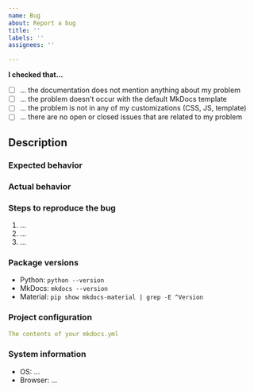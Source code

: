 ```yaml
---
name: Bug
about: Report a bug
title: ''
labels: ''
assignees: ''

---
```


<!--
  ⚠️ WARNING

  Half of all issues created do not contain enough information to help or are
  not appropriate for the issue tracker (i.e. one-line questions). If you think
  you found a bug, follow the steps outlined below closely. Any issue that does
  not meet these conditions may be closed unnoticed.

  Why? Because the maintainers of this project are wasting a lot of time
  answering questions that are not directly related to this project.

  Make sure that your request fulfills all of the following requirements.
-->

__I checked that...__

- [ ] ... the documentation does not mention anything about my problem
- [ ] ... the problem doesn't occur with the default MkDocs template
- [ ] ... the problem is not in any of my customizations (CSS, JS, template)
- [ ] ... there are no open or closed issues that are related to my problem

## Description

<!-- Please provide a brief description of the bug -->

### Expected behavior

<!-- Please describe what you expected to happen -->

### Actual behavior

<!-- Please describe what is actually happening -->

### Steps to reproduce the bug

<!-- Please provide the steps to repoduce the issue -->

1. ...
2. ...
3. ...

### Package versions

<!-- Please provide all package versions -->

* Python: `python --version`
* MkDocs: `mkdocs --version`
* Material: `pip show mkdocs-material | grep -E ^Version`

### Project configuration

<!-- Please provide your mkdocs.yml to a REASONABLE amount of detail -->

``` yaml
The contents of your mkdocs.yml
```

### System information

<!-- Please provide your operating system and browser version -->

* OS: ...
* Browser: ...
